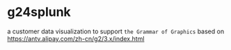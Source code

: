 # g24splunk
a customer data visualization to support `the Grammar of Graphics` based on https://antv.alipay.com/zh-cn/g2/3.x/index.html

